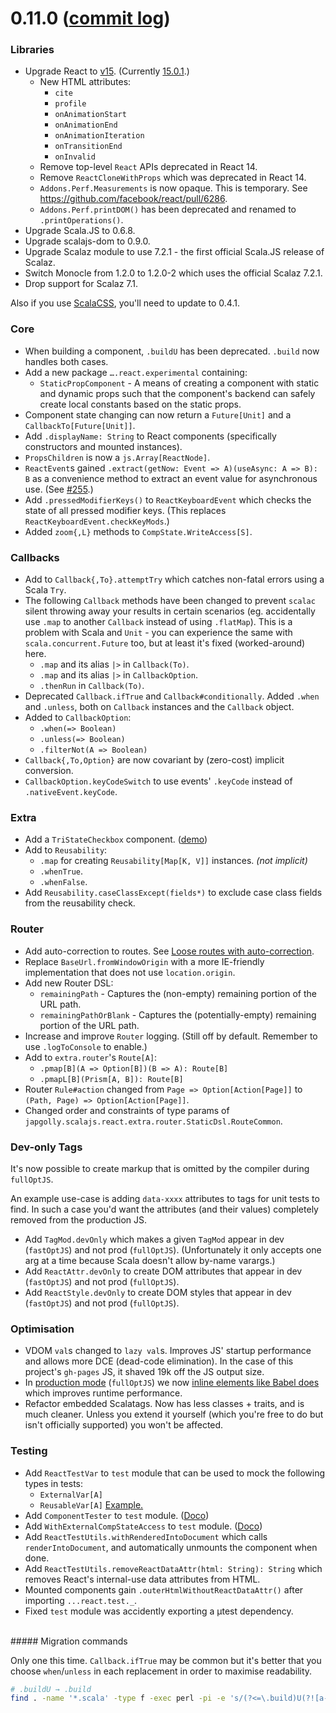 # 0.11.0 ([commit log](https://github.com/japgolly/scalajs-react/compare/v0.10.4...v0.11.0))

### Libraries

* Upgrade React to [v15](https://facebook.github.io/react/blog/2016/04/07/react-v15.html). (Currently [15.0.1](https://facebook.github.io/react/blog/2016/04/08/react-v15.0.1.html).)
  * New HTML attributes:
    * `cite`
    * `profile`
    * `onAnimationStart`
    * `onAnimationEnd`
    * `onAnimationIteration`
    * `onTransitionEnd`
    * `onInvalid`
  * Remove top-level `React` APIs deprecated in React 14.
  * Remove `ReactCloneWithProps` which was deprecated in React 14.
  * `Addons.Perf.Measurements` is now opaque. This is temporary. See https://github.com/facebook/react/pull/6286.
  * `Addons.Perf.printDOM()` has been deprecated and renamed to `.printOperations()`.
* Upgrade Scala.JS to 0.6.8.
* Upgrade scalajs-dom to 0.9.0.
* Upgrade Scalaz module to use 7.2.1 - the first official Scala.JS release of Scalaz.
* Switch Monocle from 1.2.0 to 1.2.0-2 which uses the official Scalaz 7.2.1.
* Drop support for Scalaz 7.1.

Also if you use [ScalaCSS](https://github.com/japgolly/scalacss), you'll need to update to 0.4.1.

### Core

* When building a component, `.buildU` has been deprecated. `.build` now handles both cases.
* Add a new package `….react.experimental` containing:
  * `StaticPropComponent` - A means of creating a component with static and dynamic props such that
      the component's backend can safely create local constants based on the static props.
* Component state changing can now return a `Future[Unit]` and a `CallbackTo[Future[Unit]]`.
* Add `.displayName: String` to React components (specifically constructors and mounted instances).
* `PropsChildren` is now a `js.Array[ReactNode]`.
* `ReactEvent`s gained `.extract(getNow: Event => A)(useAsync: A => B): B` as a convenience method to extract an event value for asynchronous use.
  (See [#255](https://github.com/japgolly/scalajs-react/issues/255).)
* Add `.pressedModifierKeys()` to `ReactKeyboardEvent` which checks the state of all pressed modifier keys.
  (This replaces `ReactKeyboardEvent.checkKeyMods`.)
* Added `zoom{,L}` methods to `CompState.WriteAccess[S]`.

### Callbacks

* Add to `Callback{,To}.attemptTry` which catches non-fatal errors using a Scala `Try`.
* The following `Callback` methods have been changed to prevent `scalac` silent throwing away your results in certain
  scenarios (eg. accidentally use `.map` to another `Callback` instead of using `.flatMap`).
  This is a problem with Scala and `Unit` - you can experience the same with `scala.concurrent.Future` too, but at least
  it's fixed (worked-around) here.
  * `.map` and its alias `|>` in `Callback(To)`.
  * `.map` and its alias `|>` in `CallbackOption`.
  * `.thenRun` in `Callback(To)`.
* Deprecated `Callback.ifTrue` and `Callback#conditionally`.
  Added `.when` and `.unless`, both on `Callback` instances and the `Callback` object.
* Added to `CallbackOption`:
  * `.when(=> Boolean)`
  * `.unless(=> Boolean)`
  * `.filterNot(A => Boolean)`
* `Callback{,To,Option}` are now covariant by (zero-cost) implicit conversion.
* `CallbackOption.keyCodeSwitch` to use events' `.keyCode` instead of `.nativeEvent.keyCode`.

### Extra

* Add a `TriStateCheckbox` component. ([demo](https://japgolly.github.io/scalajs-react/#examples/tristate-checkbox))
* Add to `Reusability`:
  * `.map` for creating `Reusability[Map[K, V]]` instances. *(not implicit)*
  * `.whenTrue`.
  * `.whenFalse`.
* Add `Reusability.caseClassExcept(fields*)` to exclude case class fields from the reusability check.

### Router

* Add auto-correction to routes. See [Loose routes with auto-correction](../ROUTER.md#loose-routes-with-auto-correction).
* Replace `BaseUrl.fromWindowOrigin` with a more IE-friendly implementation that does not use `location.origin`.
* Add new Router DSL:
  * `remainingPath` - Captures the (non-empty) remaining portion of the URL path.
  * `remainingPathOrBlank` - Captures the (potentially-empty) remaining portion of the URL path.
* Increase and improve `Router` logging. (Still off by default. Remember to use `.logToConsole` to enable.)
* Add to `extra.router`'s `Route[A]`:
  * `.pmap[B](A => Option[B])(B => A): Route[B]`
  * `.pmapL[B](Prism[A, B]): Route[B]`
* Router `Rule#action` changed from `Page => Option[Action[Page]]` to `(Path, Page) => Option[Action[Page]]`.
* Changed order and constraints of type params of `japgolly.scalajs.react.extra.router.StaticDsl.RouteCommon`.

### Dev-only Tags

It's now possible to create markup that is omitted by the compiler during `fullOptJS`.

An example use-case is adding `data-xxxx` attributes to tags for unit tests to find.
In such a case you'd want the attributes (and their values) completely removed from the production JS.

* Add `TagMod.devOnly` which makes a given `TagMod` appear in dev (`fastOptJS`) and not prod (`fullOptJS`).
  (Unfortunately it only accepts one arg at a time because Scala doesn't allow by-name varargs.)
* Add `ReactAttr.devOnly` to create DOM attributes that appear in dev (`fastOptJS`) and not prod (`fullOptJS`).
* Add `ReactStyle.devOnly` to create DOM styles that appear in dev (`fastOptJS`) and not prod (`fullOptJS`).

### Optimisation

* VDOM `val`s changed to `lazy val`s. Improves JS' startup performance and allows more DCE (dead-code elimination).
  In the case of this project's `gh-pages` JS, it shaved 19k off the JS output size.
* In [production mode](https://github.com/scala-js/scala-js/issues/1998) (`fullOptJS`)
  we now [inline elements like Babel does](http://babeljs.io/blog/2015/03/31/5.0.0/#inline-elements)
  which improves runtime performance.
* Refactor embedded Scalatags. Now has less classes + traits, and is much cleaner.
  Unless you extend it yourself (which you're free to do but isn't officially supported) you won't be affected.

### Testing

* Add `ReactTestVar` to `test` module that can be used to mock the following types in tests:
  * `ExternalVar[A]`
  * `ReusableVar[A]`
  [Example.](../TESTING.md#reacttestvar)
* Add `ComponentTester` to `test` module. ([Doco](../TESTING.md#componenttester))
* Add `WithExternalCompStateAccess` to `test` module. ([Doco](../TESTING.md#withexternalcompstateaccess))
* Add `ReactTestUtils.withRenderedIntoDocument` which calls `renderIntoDocument`, and automatically unmounts the component when done.
* Add `ReactTestUtils.removeReactDataAttr(html: String): String` which removes React's internal-use data attributes from HTML.
* Mounted components gain `.outerHtmlWithoutReactDataAttr()` after importing `...react.test._`.
* Fixed `test` module was accidently exporting a μtest dependency.

<br>
##### Migration commands

Only one this time.
`Callback.ifTrue` may be common but it's better that you choose `when`/`unless` in each replacement in order to maximise readability.

```sh
# .buildU → .build
find . -name '*.scala' -type f -exec perl -pi -e 's/(?<=\.build)U(?![a-zA-Z0-9_])//' {} +
```
